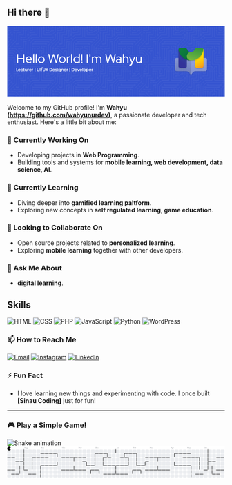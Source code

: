 ## Hi there 👋

![Wahyu Nur Hidayat](img/github-header-image2.png)

Welcome to my GitHub profile! I'm **Wahyu (https://github.com/wahyunurdev)**, a passionate developer and tech enthusiast. Here's a little bit about me:

### 🔭 Currently Working On
- Developing projects in **Web Programming**.
- Building tools and systems for **mobile learning, web development, data science, AI**.

### 🌱 Currently Learning
- Diving deeper into **gamified learning paltform**.
- Exploring new concepts in **self regulated learning, game education**.

### 👯 Looking to Collaborate On
- Open source projects related to **personalized learning**.
- Exploring **mobile learning** together with other developers.

### 💬 Ask Me About
- **digital learning**.

## Skills

![HTML](https://img.shields.io/badge/HTML-%23E34F26?style=flat&logo=html5&logoColor=white) ![CSS](https://img.shields.io/badge/CSS-%231572B6?style=flat&logo=css3&logoColor=white) ![PHP](https://img.shields.io/badge/PHP-%23777BB4?style=flat&logo=php&logoColor=white) ![JavaScript](https://img.shields.io/badge/JavaScript-%23F7DF1E?style=flat&logo=javascript&logoColor=white) ![Python](https://img.shields.io/badge/Python-%233776AB?style=flat&logo=python&logoColor=white) ![WordPress](https://img.shields.io/badge/WordPress-%23447B87?style=flat&logo=wordpress&logoColor=white)

### 📫 How to Reach Me

 [![Email](https://img.shields.io/badge/Email-%23D14836?style=flat&logo=gmail&logoColor=white)](mailto:your.wahyunurdev@gmail.com) [![Instagram](https://img.shields.io/badge/Instagram-%23E4405F?style=flat&logo=instagram&logoColor=white)](https://www.instagram.com/meja.dosen) [![LinkedIn](https://img.shields.io/badge/LinkedIn-%230A66C2?style=flat&logo=linkedin&logoColor=white)](https://www.linkedin.com/in/wahyu-nur-hidayat-a67410115)

### ⚡ Fun Fact
- I love learning new things and experimenting with code. I once built **[Sinau Coding]** just for fun!

---

### 🎮 Play a Simple Game!

<img src="https://raw.githubusercontent.com/wahyunurdev/wahyunurdev/output/snake.svg" alt="Snake animation" />

<picture>
  <source media="(prefers-color-scheme: dark)" srcset="https://raw.githubusercontent.com/wahyunurdev/wahyunurdev/output/pacman-contribution-graph-dark.svg">
  <source media="(prefers-color-scheme: light)" srcset="https://raw.githubusercontent.com/wahyunurdev/wahyunurdev/output/pacman-contribution-graph.svg">
  <img alt="pacman contribution graph" src="https://raw.githubusercontent.com/wahyunurdev/wahyunurdev/output/pacman-contribution-graph.svg">
</picture>

###